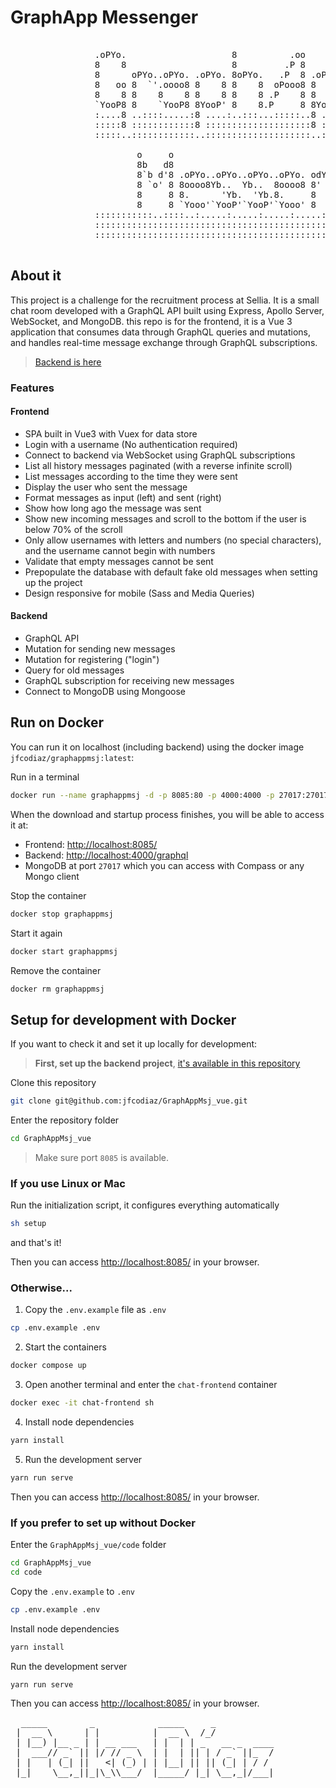 
# GraphApp Messenger

<pre>  
                .oPYo.                    8          .oo                              
                8    8                    8         .P 8                              
                8      oPYo..oPYo. .oPYo. 8oPYo.   .P  8 .oPYo. .oPYo.                
                8   oo 8  `'.oooo8 8    8 8    8  oPooo8 8    8 8    8                
                8    8 8    8    8 8    8 8    8 .P    8 8    8 8    8                
                `YooP8 8    `YooP8 8YooP' 8    8.P     8 8YooP' 8YooP'                
                :....8 ..::::.....:8 ....:..:::...:::::..8 ....:8 ....:               
                :::::8 ::::::::::::8 ::::::::::::::::::::8 :::::8 :::::               
                :::::..::::::::::::..::::::::::::::::::::..:::::..:::::               
                                                                                
                        o     o                                                    
                        8b   d8                                                    
                        8`b d'8 .oPYo..oPYo..oPYo..oPYo. odYo. .oPYo. .oPYo. oPYo. 
                        8 `o' 8 8oooo8Yb..  Yb..  8oooo8 8' `8 8    8 8oooo8 8  `' 
                        8     8 8.      'Yb.  'Yb.8.     8   8 8    8 8.     8     
                        8     8 `Yooo'`YooP'`YooP'`Yooo' 8   8 `YooP8 `Yooo' 8     
                :::::::::::..::::..:.....:.....:.....:.....:..::..:....8 :.....:..::::
                ::::::::::::::::::::::::::::::::::::::::::::::::::::ooP'.:::::::::::::
                ::::::::::::::::::::::::::::::::::::::::::::::::::::...:::::::::::::::

</pre>

## About it

This project is a challenge for the recruitment process at Sellia. It is a small chat room developed with a GraphQL API built using Express, Apollo Server, WebSocket, and MongoDB. 
this repo is for the frontend, it is a Vue 3 application that consumes data through GraphQL queries and mutations, and handles real-time message exchange through GraphQL subscriptions.

> [Backend is here](https://github.com/jfcodiaz/GraphAppMsj-Api)

### Features
#### Frontend
- SPA built in Vue3 with Vuex for data store
- Login with a username (No authentication required)
- Connect to backend via WebSocket using GraphQL subscriptions
- List all history messages paginated (with a reverse infinite scroll)
- List messages according to the time they were sent
- Display the user who sent the message
- Format messages as input (left) and sent (right)
- Show how long ago the message was sent
- Show new incoming messages and scroll to the bottom if the user is below 70% of the scroll
- Only allow usernames with letters and numbers (no special characters), and the username cannot begin with numbers
- Validate that empty messages cannot be sent
- Prepopulate the database with default fake old messages when setting up the project
- Design responsive for mobile (Sass and Media Queries)

#### Backend
- GraphQL API
- Mutation for sending new messages
- Mutation for registering ("login")
- Query for old messages
- GraphQL subscription for receiving new messages
- Connect to MongoDB using Mongoose

## Run on Docker

You can run it on localhost (including backend) using the docker image `jfcodiaz/graphappmsj:latest`:

Run in a terminal
```sh
docker run --name graphappmsj -d -p 8085:80 -p 4000:4000 -p 27017:27017 jfcodiaz/graphappmsj:latest
```
When the download and startup process finishes, you will be able to access it at:

- Frontend: [http://localhost:8085/](http://localhost:8085/)
- Backend:  [http://localhost:4000/graphql](http://localhost:4000/graphql)
- MongoDB at port `27017` which you can access with Compass or any Mongo client

Stop the container
```sh
docker stop graphappmsj
```
Start it again
```sh
docker start graphappmsj
```
Remove the container
```sh
docker rm graphappmsj
```

## Setup for development with Docker

If you want to check it and set it up locally for development:

> **First, set up the backend project**, [it's available in this repository](https://github.com/jfcodiaz/GraphAppMsj-Api) 

Clone this repository 
```sh
git clone git@github.com:jfcodiaz/GraphAppMsj_vue.git
```
Enter the repository folder
```sh
cd GraphAppMsj_vue
```
> Make sure port `8085` is available.

### If you use Linux or Mac

Run the initialization script, it configures everything automatically 
```sh
sh setup
```
and that's it!

Then you can access [http://localhost:8085/](http://localhost:8085/) in your browser.

### Otherwise...
1. Copy the `.env.example` file as `.env`
```sh
cp .env.example .env
```
2. Start the containers
```sh
docker compose up 
```
3. Open another terminal and enter the `chat-frontend` container
```sh
docker exec -it chat-frontend sh
```
4. Install node dependencies
```sh
yarn install
```
5. Run the development server
```sh
yarn run serve
```
Then you can access [http://localhost:8085/](http://localhost:8085/) in your browser.

### If you prefer to set up without Docker
Enter the `GraphAppMsj_vue/code` folder
```sh
cd GraphAppMsj_vue
cd code
```
Copy the `.env.example` to `.env`
```sh
cp .env.example .env
```
Install node dependencies
```sh
yarn install
```

Run the development server
```sh
yarn run serve
```
Then you can access [http://localhost:8085/](http://localhost:8085/) in your browser.

<pre>
  _____        _            _____     _             
 |  __ \      | |          |  __ \  /_/            
 | |__) |__ _ | | __ ___   | |  | | _   __ _  ____
 |  ___// _` || |/ // _ \  | |  | || | / _` ||_  /
 | |   | (_| ||   <| (_) | | |__| || || (_| | / / 
 |_|    \__,_||_|\_\\___/  |_____/ |_| \__,_|/___|
                                                  

</pre>